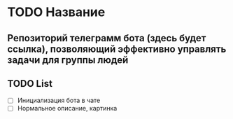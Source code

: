# TODO Название

## Репозиторий телеграмм бота (здесь будет ссылка), позволяющий эффективно управлять задачи для группы людей

## TODO List
-[ ] Инициализация бота в чате
-[ ] Нормальное описание, картинка